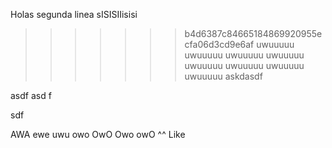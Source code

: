 Holas
segunda linea sISISIIisisi
>>>>>>> b4d6387c84665184869920955ecfa06d3cd9e6af
uwuuuuu
uwuuuuu
uwuuuuu
uwuuuuu
uwuuuuu
uwuuuuu
uwuuuuu
uwuuuuu
askdasdf

asdf
asd
f

sdf

AWA
ewe
uwu
owo
OwO
Owo
owO
^^
Like
